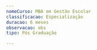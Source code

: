 ```yaml
---
nomeCurso: MBA em Gestão Escolar
classificacao: Especialização
duracao: 6 meses
observacao: obs
tipo: Pós Graduação

---
```


